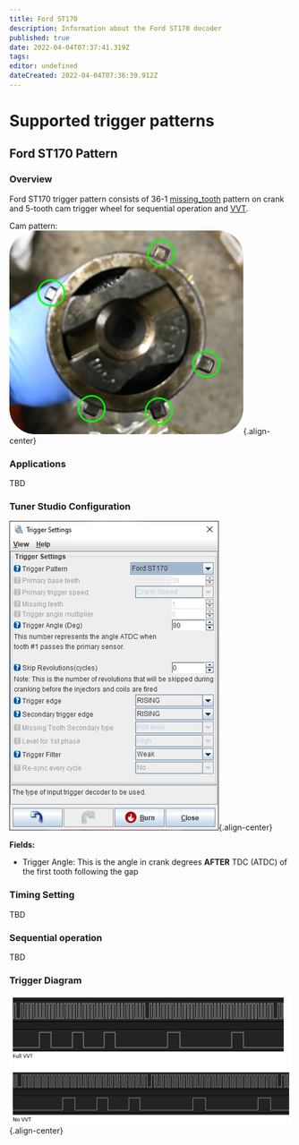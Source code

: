 ```yaml
---
title: Ford ST170
description: Information about the Ford ST170 decoder
published: true
date: 2022-04-04T07:37:41.319Z
tags: 
editor: undefined
dateCreated: 2022-04-04T07:36:39.912Z
---
```


# Supported trigger patterns
## Ford ST170 Pattern
### Overview

Ford ST170 trigger pattern consists of 36-1 [missing_tooth](/en/decoders/Missing_Tooth) pattern on crank and 5-tooth cam trigger wheel for sequential operation and [VVT](/en/configuration/VVT).

Cam pattern:
![st170.png](/decoders/st170.png){.align-center}

### Applications

TBD


### Tuner Studio Configuration
![st170_ts.jpg](/decoders/st170_ts.jpg){.align-center}

**Fields:**

  - Trigger Angle: This is the angle in crank degrees **AFTER** TDC (ATDC) of the first tooth following the gap

### Timing Setting

TBD

### Sequential operation

TBD

### Trigger Diagram
![vvt_st170.jpg](/decoders/vvt_st170.jpg){.align-center}
